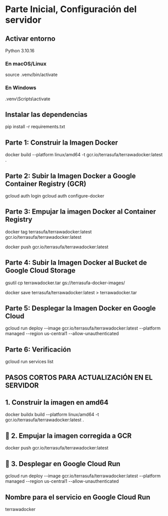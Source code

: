 # Parte Inicial, Configuración del servidor

## Activar entorno

Python 3.10.16

### En macOS/Linux

source .venv/bin/activate

### En Windows

.venv\Scripts\activate

## Instalar las dependencias

pip install -r requirements.txt

## Parte 1: Construir la Imagen Docker

docker build --platform linux/amd64 -t gcr.io/terrasufa/terrawadocker:latest .

## Parte 2: Subir la Imagen Docker a Google Container Registry (GCR)

gcloud auth login
gcloud auth configure-docker

## Parte 3: Empujar la imagen Docker al Container Registry

docker tag terrasufa/terrawadocker:latest gcr.io/terrasufa/terrawadocker:latest

docker push gcr.io/terrasufa/terrawadocker:latest

## Parte 4: Subir la Imagen Docker al Bucket de Google Cloud Storage

gsutil cp terrawadocker.tar gs://terrasufa-docker-images/

docker save terrasufa/terrawadocker:latest > terrawadocker.tar

## Parte 5: Desplegar la Imagen Docker en Google Cloud

gcloud run deploy --image gcr.io/terrasufa/terrawadocker:latest --platform managed --region us-central1 --allow-unauthenticated

## Parte 6: Verificación

gcloud run services list

## PASOS CORTOS PARA ACTUALIZACIÓN EN EL SERVIDOR

## 1. Construir la imagen en amd64

docker buildx build --platform linux/amd64 -t gcr.io/terrasufa/terrawadocker:latest .

## 🔄 2. Empujar la imagen corregida a GCR

docker push gcr.io/terrasufa/terrawadocker:latest

## 🚀 3. Desplegar en Google Cloud Run

gcloud run deploy --image gcr.io/terrasufa/terrawadocker:latest --platform managed --region us-central1 --allow-unauthenticated

## Nombre para el servicio en Google Cloud Run

terrawadocker
